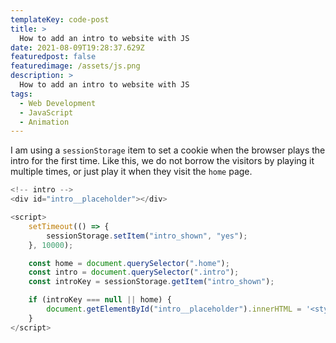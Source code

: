```yaml
---
templateKey: code-post
title: >
  How to add an intro to website with JS
date: 2021-08-09T19:28:37.629Z
featuredpost: false
featuredimage: /assets/js.png
description: >
  How to add an intro to website with JS
tags:
  - Web Development
  - JavaScript
  - Animation
---
```


I am using a `sessionStorage` item to set a cookie when the browser plays the intro for the first time. Like this, we do not borrow the visitors by playing it multiple times, or just play it when they visit the `home` page.

```js
<!-- intro -->
<div id="intro__placeholder"></div>

<script>
    setTimeout(() => {
        sessionStorage.setItem("intro_shown", "yes");
    }, 10000);

    const home = document.querySelector(".home");
    const intro = document.querySelector(".intro");
    const introKey = sessionStorage.getItem("intro_shown");

    if (introKey === null || home) {
        document.getElementById("intro__placeholder").innerHTML = '<style>Your CSS here</style><div class="intro">Your HTML code here</div>';
    }
</script>
```
